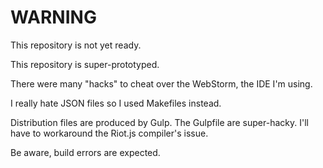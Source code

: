 # WARNING
This repository is not yet ready.

This repository is super-prototyped.

There were many "hacks" to cheat over the WebStorm, the IDE I'm using.

I really hate JSON files so I used Makefiles instead.

Distribution files are produced by Gulp. The Gulpfile are super-hacky. I'll have to workaround the Riot.js compiler's issue.

Be aware, build errors are expected.
